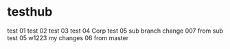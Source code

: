 # testhub
test 01
test 02
test 03
test 04 Corp
test 05 sub branch
change 007 from sub
test 05 w1223
my changes 06 from master
